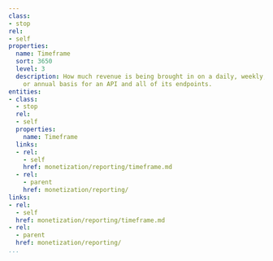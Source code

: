 ```yaml
---
class:
- stop
rel:
- self
properties:
  name: Timeframe
  sort: 3650
  level: 3
  description: How much revenue is being brought in on a daily, weekly, monthly, quarterly,
    or annual basis for an API and all of its endpoints.
entities:
- class:
  - stop
  rel:
  - self
  properties:
    name: Timeframe
  links:
  - rel:
    - self
    href: monetization/reporting/timeframe.md
  - rel:
    - parent
    href: monetization/reporting/
links:
- rel:
  - self
  href: monetization/reporting/timeframe.md
- rel:
  - parent
  href: monetization/reporting/
...
```

